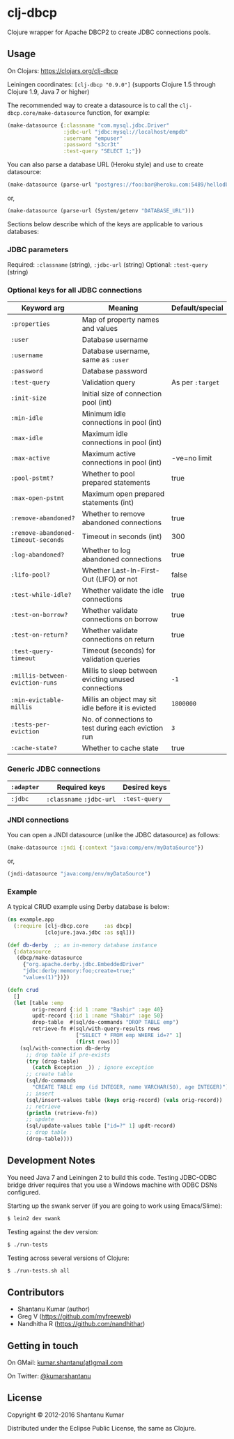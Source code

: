 # clj-dbcp

Clojure wrapper for Apache DBCP2 to create JDBC connections pools.


## Usage

On Clojars: https://clojars.org/clj-dbcp

Leiningen coordinates: `[clj-dbcp "0.9.0"]` (supports Clojure 1.5 through Clojure 1.9, Java 7 or higher)

The recommended way to create a datasource is to call the
`clj-dbcp.core/make-datasource` function, for example:

```clojure
(make-datasource {:classname "com.mysql.jdbc.Driver"
                  :jdbc-url "jdbc:mysql://localhost/empdb"
                  :username "empuser"
                  :password "s3cr3t"
                  :test-query "SELECT 1;"})
```

You can also parse a database URL (Heroku style) and use to create datasource:

```clojure
(make-datasource (parse-url "postgres://foo:bar@heroku.com:5489/hellodb"))
```

or,

```clojure
(make-datasource (parse-url (System/getenv "DATABASE_URL")))
```

Sections below describe which of the keys are applicable to various databases:


### JDBC parameters

Required: `:classname` (string), `:jdbc-url` (string)
Optional: `:test-query` (string)


### Optional keys for all JDBC connections

| Keyword arg       | Meaning                                | Default/special |
|-------------------|----------------------------------------|-----------------|
| `:properties`     | Map of property names and values       |                 |
| `:user`           | Database username                      |                 |
| `:username`       | Database username, same as `:user`     |                 |
| `:password`       | Database password                      |                 |
| `:test-query`      | Validation query                       | As per `:target`|
| `:init-size`      | Initial size of connection pool (int)  |                 |
| `:min-idle`       | Minimum idle connections in pool (int) |                 |
| `:max-idle`       | Maximum idle connections in pool (int) |                 |
| `:max-active`     | Maximum active connections in pool (int) |  -ve=no limit |
| `:pool-pstmt?`    | Whether to pool prepared statements    | true            |
| `:max-open-pstmt` | Maximum open prepared statements (int) |                 |
| `:remove-abandoned?`    | Whether to remove abandoned connections  | true        |
| `:remove-abandoned-timeout-seconds` | Timeout in seconds (int)     | 300         |
| `:log-abandoned?`       | Whether to log abandoned connections     | true        |
| `:lifo-pool?`           | Whether Last-In-First-Out (LIFO) or not  | false       |
| `:test-while-idle?`     | Whether validate the idle connections    | true        |
| `:test-on-borrow?`      | Whether validate connections on borrow   | true        |
| `:test-on-return?`      | Whether validate connections on return   | true        |
| `:test-query-timeout`   | Timeout (seconds) for validation queries |             |
| `:millis-between-eviction-runs`     | Millis to sleep between evicting unused connections | `-1` |
| `:min-evictable-millis` | Millis an object may sit idle before it is evicted              | `1800000` |
| `:tests-per-eviction`   | No. of connections to test during each eviction run             | `3` |
| `:cache-state?`         | Whether to cache state                   |      true   |


### Generic JDBC connections

| `:adapter`     | Required keys            | Desired keys |
|----------------|--------------------------|--------------|
| `:jdbc`        | `:classname` `:jdbc-url` | `:test-query` |


### JNDI connections

You can open a JNDI datasource (unlike the JDBC datasource) as follows:

```clojure
(make-datasource :jndi {:context "java:comp/env/myDataSource"})
```

or,

```clojure
(jndi-datasource "java:comp/env/myDataSource")
```


### Example

A typical CRUD example using Derby database is below:

```clojure
(ns example.app
  (:require [clj-dbcp.core     :as dbcp]
            [clojure.java.jdbc :as sql]))

(def db-derby  ;; an in-memory database instance
  {:datasource
   (dbcp/make-datasource
     {"org.apache.derby.jdbc.EmbeddedDriver"
     "jdbc:derby:memory:foo;create=true;"
     "values(1)"})})

(defn crud
  []
  (let [table :emp
        orig-record {:id 1 :name "Bashir" :age 40}
        updt-record {:id 1 :name "Shabir" :age 50}
        drop-table  #(sql/do-commands "DROP TABLE emp")
        retrieve-fn #(sql/with-query-results rows
                      ["SELECT * FROM emp WHERE id=?" 1]
                      (first rows))]
    (sql/with-connection db-derby
      ;; drop table if pre-exists
      (try (drop-table)
        (catch Exception _)) ; ignore exception
      ;; create table
      (sql/do-commands
        "CREATE TABLE emp (id INTEGER, name VARCHAR(50), age INTEGER)")
      ;; insert
      (sql/insert-values table (keys orig-record) (vals orig-record))
      ;; retrieve
      (println (retrieve-fn))
      ;; update
      (sql/update-values table ["id=?" 1] updt-record)
      ;; drop table
      (drop-table))))
```


## Development Notes

You need Java 7 and Leiningen 2 to build this code. Testing JDBC-ODBC bridge
driver requires that you use a Windows machine with ODBC DSNs configured.

Starting up the swank server (if you are going to work using Emacs/Slime):

```bash
$ lein2 dev swank
```

Testing against the dev version:

```bash
$ ./run-tests
```

Testing across several versions of Clojure:

```bash
$ ./run-tests.sh all
```


## Contributors

* Shantanu Kumar (author)
* Greg V (https://github.com/myfreeweb)
* Nandhitha R (https://github.com/nandhithar)


## Getting in touch

On GMail: [kumar.shantanu(at)gmail.com](mailto:kumar.shantanu@gmail.com)

On Twitter: [@kumarshantanu](https://twitter.com/kumarshantanu)


## License

Copyright © 2012-2016 Shantanu Kumar

Distributed under the Eclipse Public License, the same as Clojure.
